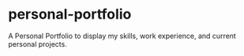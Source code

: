 # personal-portfolio
A Personal Portfolio to display my skills, work experience, and current personal projects.
